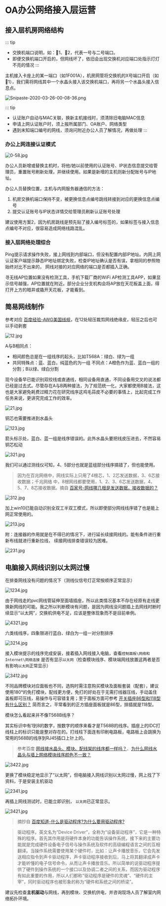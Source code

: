 # OA办公网络接入层运营

## 接入层机房网络结构

::: tip
* 交换机端口说明，如：🔺1、🔻2，代表一号与二号端口。
* 即便交换机端口开启的，但网线坏了，依旧会出现交换机对应端口处指示灯灯不亮的情况
:::

主机接入卡座上的某一端口（如1F001A），机房网管将交换机的X号端口开启（如🔺1），我们需将网线其中一个水晶头接入该交换机端口，再将另一个水晶头接入信息点。

![Snipaste-2020-03-26-00-08-36.png](https://i.loli.net/2020/12/09/c8udZ7RINGTyvWz.png)

::: tip
* 认证账户自动与MAC关联，换新主机接线时，须清除旧电脑MAC信息
* 申请上网认证账户时，须上报所属部门、OA账户、网络类型 
* 遇到未知端口编号的网线，须询问附近办公人员了解情况，再做处理
:::

### 办公上网连接认证模式

![0-58.jpg](https://i.loli.net/2020/12/09/Kpdkw4IbC9AyMVR.jpg)

办公人员新增或替换主机时，将他/她以前使用的认证账号、IP状态信息提交给管理员，重置账号刷新处理，并继续使用。如果是新增的主机则新分配账号与IP地址。

办公人员替换位置，主机与内网服务器通信的方法：
1. 机房交换机端口保持不变，被更换信息点编号跳线转接到对应的更换信息点编号
2. 提交认证账号与IP状态详情交给管理员刷新认证账号处理

建议使用方案2，因为机房跳线是预先贴了接入编号标签的，如果标签与接入信息点编号不对应，很容易造成网络线路混乱。

###  接入层网络处理综合

Ping提示请求操作失败，接上网线到内部端口，但没有配置内部IP地址。内网上网认证客户端提示静态IP地址绑定失败，检查IP地址确认是否有误，拿相同的参照物始终对比不出来的， 网线对接的对应网络的端口是否都插入正确。

寻无线AP位置如果没有检测工具，手机下载厂商的WiFi AP检测工具APP，如果显示信号越强，AP位置就在附近。部分企业分支机构会将AP放在天花板盖上面，得打开上方的暗井或撬开天花板，才能看到。


## 简易网线制作

参考对应 [百度经验-AWG美国线规](https://jingyan.baidu.com/article/f3e34a127b4f71b5ea65351f.html)，在12处轻压裁剪网线绝缘皮，轻压之后也可以手动剥套

![12.jpg](https://i.loli.net/2020/10/24/sz9Geno1E73TdbV.jpg)

A与B相同点：
* 相间颜色总是在一组线序的起头，比如T568A：绿白、绿为一组
* 共同特殊点：蓝、蓝白，纯蓝色的为一组
不同点：A橙色作为蓝、蓝白一组的分割；B以绿、绿白分割

现今设备早已能识别双绞线或直通线，相同设备用直通，不同设备用交叉的说法都已经是过去式。尽管存在A与B两种接法，为了规范统一化，大家都使用B接法，这也是大家避免耗费过精力花在研究线序这鸡毛蒜皮不必要的事情上，比起完成工作任务来说，更讲究完成工作的效率。

![21.jpg](https://i.loli.net/2020/10/24/EMFa4jQsYmqOBW3.jpg)

铜芯也需要推进到水晶头

![123.jpg](https://i.loli.net/2020/10/24/Pr7iUhdKGgpyloe.jpg)

箭头标示处，蓝白、蓝一组是线序错误的。此外水晶头要把线皮压进去，不然容易铜芯松动

![321.jpg](https://i.loli.net/2020/10/24/Rd179NhKCnpP6YF.jpg)

我们可以通过测线仪可知，4、5部分也就是蓝组部分线序搞错了，但也能使用。

> 因为在百兆网络中，网线实际上只用了4根芯，1、2芯发送数据，3、6芯接收数据；千兆网络
> 中，8根网线都要使用，1、2、3、6芯发送数据，4、5、7、8芯接收数据。摘自 [百家号-网线哪几根是发送数据，接收数据的？](https://baijiahao.baidu.com/s?id=1639209810989680957&wfr=spider&for=pc)

![312.jpg](https://i.loli.net/2020/10/24/i9wKbZcVkumYClx.jpg)

加上win10已能自动识别全双工半双工模式，所以即使部分网线线序错了也是能上网正常使用的。

![213.jpg](https://i.loli.net/2020/10/24/sjmW7rnGuyM49Ao.jpg)

附：连接器的作用就是在不得已的情况下，进行延长续接网线的。能有条件进行重新布线就进行重新拉线，
续接网线排查错误较为困难。

![231.jpg](https://i.loli.net/2020/10/24/ElmAx43Pk27SGDJ.jpg)

## 电脑接入网线识别以太网过慢

在排查网线没有问题的情况下（测线仪信号灯正常按顺序正常显示）

![1234.jpg](https://i.loli.net/2020/10/24/XdQWfenOTuyVjxq.jpg)

由于网线走的pvc网线管延伸至面墙插座，所以此类情况基本不存在经原有走线更换新网线的可能。我之所以判断模块有问题，是因为网线没问题插上去网线时断时续显示“以太网”，交换机供电不足，应该是整体现象而不是目前单例。

![4321.jpg](https://i.loli.net/2020/10/24/2sTX1FPNYeKLjRI.jpg)

六类线线序，四象限进行蓝白、绿白为一组一对分割排序

![3214.jpg](https://i.loli.net/2020/10/24/v4ucHsILhQKWf9i.jpg)

接入模块提示的线序完成安装，接着插入网线接入电脑，查看`控制面板\网络和 Internet\网络连接` 是否有显示`以太网`（检查模块线序、模块端网线放置这两者是否有影响`以太网`正常显示）

![3412.jpg](https://i.loli.net/2020/10/24/5Gxae1OhyWgIlU4.jpg)

不同品牌模块对应面板也不同，选购时需注意购买模块及面板套装（配套），建议使用180°的免打模块，配线更方便，免打的好处在于无需打线器压线，手动盖住盖板即可压线，易操作与可容错复用；至于面板方面可参考 [开关插座86型和118型有什么区别？](https://zhidao.baidu.com/question/1866521998991208427.html) 简而言之，平常看到的正方插座面板就是86型，排插就是118型。


模块怎么看起来并不像T568B线序？

其实标识中有1到8的数字，按数字的顺序来看才是T568B的线序。插座上的IDC打线柱上的标识只能是整对存在的。打线柱下面连有印刷电路板，电路板上会跳换为常用的568B的线序到RJ45插口上针上的。

> 参考百度 [网线接水晶头、模块、配线架的线序都一样吗？](https://baijiahao.baidu.com/s?id=1649719711094916964&wfr=spider&for=pc)、[为什么网线水晶头与墙上网络模块线序颜色不一致？](https://zhidao.baidu.com/question/1899870600761211580.html)

![3422.jpg](https://i.loli.net/2020/10/24/9m7rVLQlGiytRq8.jpg)

更换了模块稳定地显示了“以太网”，但电脑接入网线识别以太网过慢，网上找了下资料，于是安装主机驱动

![2341.jpg](https://i.loli.net/2020/10/24/Ihsn6WkCdiM8qQ1.jpg)

再插上网线测试时，已能立即识别， `以太网`已正常显示。

![3421.jpg](https://i.loli.net/2020/10/24/XArsRaWKDgoftQ3.jpg)


> 摘抄自 [百度知道-什么是驱动程序?为什么要用驱动程序?](https://zhidao.baidu.com/question/1881874183511974028.html) 

> 驱动程序，英文名为“Device Driver”，全称为“设备驱动程序”，它是一种特殊的程序。首先其作用是将硬件本身的功能告诉操作系统，接下来的主要功能就是完成硬件设备电子信号与操作系统及软件的高级编程语言之间的互相翻译。当操作系统需要使用某个硬件时，比如：让声卡播放音乐，它会先发送相应指令到声卡驱动程序，声卡驱动程序接收到后，马上将其翻译成声卡才能听懂的电子信号命令，从而让声卡播放音乐。所以简单的说驱动程序提供了硬件到操作系统的一个接口以及协调二者之间的关系，而因为驱动程序有如此重要的作用，所以人们都称“驱动程序是硬件的灵魂”、“硬件的主宰”，同时驱动程序也被形象的称为“硬件和系统之间的桥梁”。

建议先检查**主机驱动**与网线，再到模块、交换机供电，并咨询现场人员了解室内网络拓扑环境。

